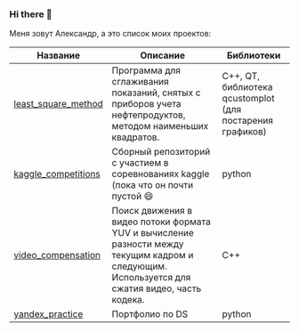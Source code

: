 ### Hi there 👋

Меня зовут Александр, а это список моих проектов:

Название | Описание  | Библиотеки 
--- | --- | --- 
[least_square_method](https://github.com/Chularev/least_square_method) | Программа для сглаживания показаний, снятых с приборов учета нефтепродуктов, методом наименьших квадратов. |  С++, QT, библиотека qcustomplot (для постарения графиков) 
[kaggle_competitions](https://github.com/Chularev/kaggle_competitions) | Сборный репозиторий с участием в соревнованиях kaggle (пока что он почти пустой :smile: | python
[video_compensation](https://github.com/Chularev/video_compensation) | Поиск движения в видео потоки формата YUV и вычисление разности между текущим кадром и следующим. Используется для сжатия видео, часть кодека.  | C++
[yandex_practice](https://github.com/Chularev/yandex_practice) | Портфолио по DS  | python

<!--
**Chularev/Chularev** is a ✨ _special_ ✨ repository because its `README.md` (this file) appears on your GitHub profile.

Here are some ideas to get you started:

- 🔭 I’m currently working on ...
- 🌱 I’m currently learning ...
- 👯 I’m looking to collaborate on ...
- 🤔 I’m looking for help with ...
- 💬 Ask me about ...
- 📫 How to reach me: ...
- 😄 Pronouns: ...
- ⚡ Fun fact: ...
-->
